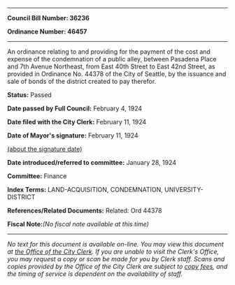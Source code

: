 

********

**Council Bill Number: 36236**
   
**Ordinance Number: 46457**
********

 An ordinance relating to and providing for the payment of the cost and expense of the condemnation of a public alley, between Pasadena Place and 7th Avenue Northeast, from East 40th Street to East 42nd Street, as provided in Ordinance No. 44378 of the City of Seattle, by the issuance and sale of bonds of the district created to pay therefor.

**Status:** Passed
   
**Date passed by Full Council:** February 4, 1924
   
**Date filed with the City Clerk:** February 11, 1924
   
**Date of Mayor's signature:** February 11, 1924
   
[(about the signature date)](/~public/approvaldate.htm)
   
   
   
**Date introduced/referred to committee:** January 28, 1924
   
**Committee:** Finance
   
   
**Index Terms:** LAND-ACQUISITION, CONDEMNATION, UNIVERSITY-DISTRICT

**References/Related Documents:** Related: Ord 44378

**Fiscal Note:**_(No fiscal note available at this time)_
********

_No text for this document is available on-line. You may view this document at [the Office of the City Clerk](http://www.seattle.gov/leg/clerk/contactUs.htm). If you are unable to visit the Clerk's Office, you may request a copy or scan be made for you by Clerk staff. Scans and copies provided by the Office of the City Clerk are subject to [copy fees](http://clerk.seattle.gov/~public/clerkfees.htm), and the timing of service is dependent on the availability of staff._

